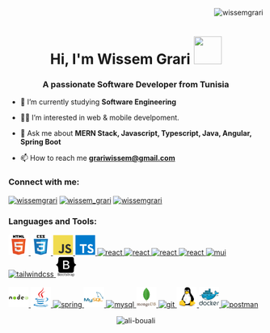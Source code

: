 <p align="right"> <img src="https://komarev.com/ghpvc/?username=wissemgrari&label=Profile%20views&color=0e75b6&style=flat" alt="wissemgrari" /> </p>
<h1 align="center">Hi, I'm Wissem Grari <img src="https://github.com/mitul3737/mitul3737/blob/main/Wave.gif" height="55px" width="55px"></h1>
<h3 align="center">A passionate Software Developer from Tunisia</h3>

- 🔭 I’m currently studying **Software Engineering**

- 👨‍💻 I’m interested in web & mobile develpoment.

- 💬 Ask me about **MERN Stack, Javascript, Typescript, Java, Angular, Spring Boot**

- 📫 How to reach me **grariwissem@gmail.com**


<h3 align="left">Connect with me:</h3>
<p align="left">
<a href="https://www.linkedin.com/in/wissemgrari/" target="blank"><img align="center" src="https://raw.githubusercontent.com/rahuldkjain/github-profile-readme-generator/master/src/images/icons/Social/linked-in-alt.svg" alt="wissemgrari" height="30" width="40" /></a>
<a href="https://www.instagram.com/wissem_grari/" target="blank"><img align="center" src="https://raw.githubusercontent.com/rahuldkjain/github-profile-readme-generator/master/src/images/icons/Social/instagram.svg" alt="wissem_grari" height="30" width="40" /></a>
<a href="https://twitter.com/wissemgrari" target="blank"><img align="center" src="https://raw.githubusercontent.com/rahuldkjain/github-profile-readme-generator/master/src/images/icons/Social/twitter.svg" alt="wissemgrari" height="30" width="40" /></a>
</p>

<h3 align="left">Languages and Tools:</h3>
<p align="left">
<a href="https://www.w3schools.com/html/" target="_blank" rel="noreferrer"> <img src="https://raw.githubusercontent.com/devicons/devicon/master/icons/html5/html5-original-wordmark.svg" alt="html5" width="40" height="40"/>
</a>
<a href="https://www.w3schools.com/css/" target="_blank" rel="noreferrer"> <img src="https://raw.githubusercontent.com/devicons/devicon/master/icons/css3/css3-original-wordmark.svg" alt="css3" width="40" height="40"/>
</a>
<a href="https://developer.mozilla.org/en-US/docs/Web/JavaScript" target="_blank" rel="noreferrer"> <img src="https://raw.githubusercontent.com/devicons/devicon/master/icons/javascript/javascript-original.svg" alt="js" width="40" height="40"/>
</a>
<a href="https://www.typescriptlang.org/" target="_blank" rel="noreferrer"> <img src="https://raw.githubusercontent.com/devicons/devicon/master/icons/typescript/typescript-original.svg" alt="typescript" width="40" height="40"/>
</a>
<a href="https://react.dev/" target="_blank" rel="noreferrer">
<img src="https://www.svgrepo.com/show/374035/reactts.svg" alt="react" width="40" height="40"/>
</a>
<a href="https://angular.io/" target="_blank" rel="noreferrer">
<img src="https://angular.io/assets/images/logos/angular/angular.svg" alt="react" width="40" height="40"/>
</a>
<a href="https://reactnative.dev/" target="_blank" rel="noreferrer">
<img src="https://www.svgrepo.com/show/374032/reactjs.svg" alt="react" width="40" height="40"/>
</a>
<a href="https://vitejs.dev/" target="_blank" rel="noreferrer">
<img src="https://www.svgrepo.com/show/374167/vite.svg" alt="react" width="40" height="40"/>
</a>
<a href="https://mui.com/" target="_blank" rel="noreferrer">
<img src="https://www.svgrepo.com/show/354048/material-ui.svg" alt="mui" width="40" height="40"/>
</a>
<a href="https://tailwindcss.com/" target="_blank" rel="noreferrer">
<img src="https://www.svgrepo.com/show/354431/tailwindcss-icon.svg" alt="tailwindcss" width="40" height="40"/>
</a>
<a href="https://getbootstrap.com" target="_blank" rel="noreferrer">
<img src="https://raw.githubusercontent.com/devicons/devicon/master/icons/bootstrap/bootstrap-plain-wordmark.svg" alt="bootstrap" width="40" height="40"/>
</a>
<br />
<br />
<a href="https://nodejs.org" target="_blank" rel="noreferrer">
<img src="https://raw.githubusercontent.com/devicons/devicon/master/icons/nodejs/nodejs-original-wordmark.svg" alt="nodejs" width="40" height="40"/>
</a>
<a href="https://www.java.com" target="_blank" rel="noreferrer">
<img src="https://raw.githubusercontent.com/devicons/devicon/master/icons/java/java-original.svg" alt="java" width="40" height="40"/>
</a>
<a href="https://spring.io/projects/spring-boot" target="_blank" rel="noreferrer">
<img src="https://www.vectorlogo.zone/logos/springio/springio-icon.svg" alt="spring" width="40" height="40"/>
</a>
<a href="https://www.mysql.com/" target="_blank" rel="noreferrer">
<img src="https://raw.githubusercontent.com/devicons/devicon/master/icons/mysql/mysql-original-wordmark.svg" alt="mysql" width="40" height="40"/>
</a>
<a href="https://www.postgresql.org/" target="_blank" rel="noreferrer">
<img src="https://www.svgrepo.com/show/354200/postgresql.svg" alt="mysql" width="40" height="40"/>
</a>
<a href="https://www.mongodb.com/" target="_blank" rel="noreferrer">
<img src="https://raw.githubusercontent.com/devicons/devicon/master/icons/mongodb/mongodb-original-wordmark.svg" alt="mongodb" width="40" height="40"/>
</a>
<a href="https://git-scm.com/" target="_blank" rel="noreferrer">
<img src="https://www.vectorlogo.zone/logos/git-scm/git-scm-icon.svg" alt="git" width="40" height="40"/>
</a>
<a href="https://www.linux.org/" target="_blank" rel="noreferrer">
<img src="https://raw.githubusercontent.com/devicons/devicon/master/icons/linux/linux-original.svg" alt="linux" width="40" height="40"/>
</a>
<a href="https://www.docker.com/" target="_blank" rel="noreferrer">
<img src="https://raw.githubusercontent.com/devicons/devicon/master/icons/docker/docker-original-wordmark.svg" alt="docker" width="40" height="40"/> </a>
<a href="https://postman.com" target="_blank" rel="noreferrer">
<img src="https://www.vectorlogo.zone/logos/getpostman/getpostman-icon.svg" alt="postman" width="40" height="40"/> </a>

<p style="text-align: center;"><img style="margin-top: 30" align="center" src="https://github-readme-streak-stats.herokuapp.com?user=wissemgrari&theme=github-dark-blue" alt="ali-bouali" /></p>
